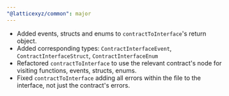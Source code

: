 ```yaml
---
"@latticexyz/common": major
---
```


- Added events, structs and enums to `contractToInterface`'s return object.
- Added corresponding types: `ContractInterfaceEvent`, `ContractInterfaceStruct`, `ContractInterfaceEnum`
- Refactored `contractToInterface` to use the relevant contract's node for visiting functions, events, structs, enums.
- Fixed `contractToInterface` adding all errors within the file to the interface, not just the contract's errors.
